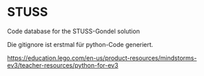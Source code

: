 # STUSS
Code database for the STUSS-Gondel solution

Die gitignore ist erstmal für python-Code generiert.

https://education.lego.com/en-us/product-resources/mindstorms-ev3/teacher-resources/python-for-ev3